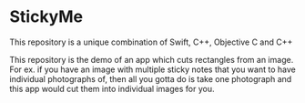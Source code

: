 # StickyMe
This repository is a unique combination of Swift, C++, Objective C and C++

This repository is the demo of an app which cuts rectangles from an image. 
For ex. if you have an image with multiple sticky notes that you want to have individual photographs of, then all you gotta do is take one photograph and this app would cut them into individual images for you. 



